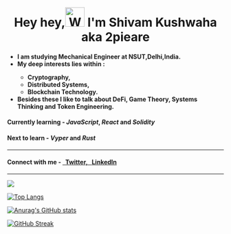 <h1 align="center">Hey hey,<img src="https://raw.githubusercontent.com/nixin72/nixin72/master/wave.gif" 
         alt="Waving hand animated gif"
         height="45"
         width="45" /> I'm Shivam Kushwaha aka 2pieare</h1>
         
<h4>
         <ul>
                  <li> I am studying Mechanical Engineer at NSUT,Delhi,India. </li>
                  <li> My deep interests lies within : </li>
                           <ul> 
                                    <li> Cryptography, </li>
                                    <li> Distributed Systems, </li>
                                    <li> Blockchain Technology. </li>
                           </ul>
                 <li> Besides these I like to talk about DeFi, Game Theory, Systems Thinking and Token Engineering. </li>
</h4>
         
<h4> Currently learning - <i>JavaScript</i>, <i>React</i> and <i>Solidity</i> </h4>
<h4> Next to learn - <i>Vyper</i> and <i>Rust</i> </h4>
         
<hr>
        
<h4>Connect with me -
<a href="https://twitter.com/2pieare" target="_blank"> &nbsp; Twitter, &nbsp;
<a href="https://www.linkedin.com/in/shivam-kushwaha-390790209/" target="_blank">LinkedIn</h4>

<hr>

![](https://komarev.com/ghpvc/?username=shivam-kush&color=blue)

[![Top Langs](https://github-readme-stats.vercel.app/api/top-langs/?username=shivam-kush&langs_count=10)](https://github.com/anuraghazra/github-readme-stats)

[![Anurag's GitHub stats](https://github-readme-stats.vercel.app/api?username=shivam-kush&count_private=true&show_icons=true)](https://github.com/anuraghazra/github-readme-stats)

[![GitHub Streak](https://github-readme-streak-stats.herokuapp.com/?user=shivam-kush)](https://git.io/streak-stats)

<!---
shivam-kush/shivam-kush is a ✨ special ✨ repository because its `README.md` (this file) appears on your GitHub profile.
You can click the Preview link to take a look at your changes.
--->
